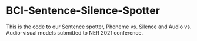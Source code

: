 # BCI-Sentence-Silence-Spotter
This is the code to our Sentence spotter, Phoneme vs. Silence and Audio vs. Audio-visual models submitted to NER 2021 conference. 
